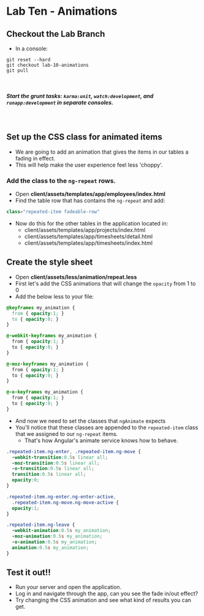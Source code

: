 # Lab Ten - Animations
## Checkout the Lab Branch
- In a console:

```
git reset --hard
git checkout lab-10-animations
git pull
```
&nbsp;
##### Start the grunt tasks: `karma:unit`, `watch:development`, and `runapp:development` in separate consoles.

&nbsp;
## Set up the CSS class for animated items

* We are going to add an animation that gives the items in our tables a fading in effect.
* This will help make the user experience feel less 'choppy'.

### Add the class to the `ng-repeat` rows.

* Open **client/assets/templates/app/employees/index.html**
* Find the table row that has contains the `ng-repeat` and add:
```javascript
class="repeated-item fadeable-row"
```
* Now do this for the other tables in the application located in:
  * client/assets/templates/app/projects/index.html
  * client/assets/templates/app/timesheets/detail.html
  * client/assets/templates/app/timesheets/index.html

## Create the style sheet

* Open **client/assets/less/animation/repeat.less**
* First let's add the CSS animations that will change the `opacity` from 1 to 0
* Add the below less to your file:

```css
@keyframes my_animation {
  from { opacity:1; }
  to { opacity:0; }
}

@-webkit-keyframes my_animation {
  from { opacity:1; }
  to { opacity:0; }
}

@-moz-keyframes my_animation {
  from { opacity:1; }
  to { opacity:0; }
}

@-o-keyframes my_animation {
  from { opacity:1; }
  to { opacity:0; }
}
```

* And now we need to set the classes that `ngAnimate` expects
* You'll notice that these classes are appended to the `repeated-item` class that we assigned to our `ng-repeat` items.
  * That's how Angular's animate service knows how to behave.

```css
.repeated-item.ng-enter, .repeated-item.ng-move {
  -webkit-transition:0.5s linear all;
  -moz-transition:0.5s linear all;
  -o-transition:0.5s linear all;
  transition:0.5s linear all;
  opacity:0;
}

.repeated-item.ng-enter.ng-enter-active,
  .repeated-item.ng-move.ng-move-active {
  opacity:1;
}

.repeated-item.ng-leave {
  -webkit-animation:0.5s my_animation;
  -moz-animation:0.5s my_animation;
  -o-animation:0.5s my_animation;
  animation:0.5s my_animation;
}
```

## Test it out!!

* Run your server and open the application.
* Log in and navigate through the app, can you see the fade in/out effect?
* Try changing the CSS animation and see what kind of results you can get.
